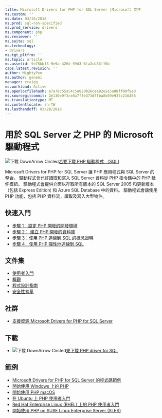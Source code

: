 ```yaml
---
title: Microsoft Drivers for PHP for SQL Server |Microsoft 文件
ms.custom: ''
ms.date: 03/26/2018
ms.prod: sql-non-specified
ms.prod_service: drivers
ms.component: php
ms.reviewer: ''
ms.suite: sql
ms.technology:
- drivers
ms.tgt_pltfrm: ''
ms.topic: article
ms.assetid: 9e78bbf3-9e9a-426d-99d3-6fa2cb33ff6b
caps.latest.revision: ''
author: MightyPen
ms.author: genemi
manager: craigg
ms.workload: Active
ms.openlocfilehash: a7a78c55a54c5e020b26cee82e2e5a08ff09f5e0
ms.sourcegitcommit: 2e130e9f3ce8a7ffe373d7fba8b09e937c216386
ms.translationtype: MT
ms.contentlocale: zh-TW
ms.lasthandoff: 03/28/2018
---
```

# <a name="microsoft-drivers-for-php-for-sql-server"></a>用於 SQL Server 之 PHP 的 Microsoft 驅動程式

![下載 DownArrow Circled](../../ssdt/media/download.png)[若要下載 PHP 驅動程式 （SQL)](../sql-connection-libraries.md#anchor-20-drivers-relational-access)

Microsoft Drivers for PHP for SQL Server 讓 PHP 應用程式與 SQL Server 的整合。 驅動程式會允許讀取和寫入 SQL Server 資料從 PHP 指令碼中的 PHP 延伸模組。 驅動程式會提供介面以存取所有版本的 SQL Server 2005 和更新版本 （包括 Express Edition) 和 Azure SQL Database 中的資料。 驅動程式會讓使用 PHP 功能，包括 PHP 資料流，讀取及寫入大型物件。  
  
## <a name="getting-started"></a>快速入門  
* [步驟 1︰設定 PHP 開發的開發環境](step-1-configure-development-environment-for-php-development.md)  
* [步驟 2： 建立 PHP 開發的資料庫](step-2-create-a-sql-database-for-php-development.md)  
* [步驟 3︰使用 PHP 連線到 SQL 的概念證明](step-3-proof-of-concept-connecting-to-sql-using-php.md)  
* [步驟 4︰使用 PHP 彈性地連線到 SQL](step-4-connect-resiliently-to-sql-with-php.md)  
  
## <a name="documentation"></a>文件集  
* [使用者入門](getting-started-with-the-php-sql-driver.md)
* [概觀](overview-of-the-php-sql-driver.md)
* [程式設計指南](programming-guide-for-php-sql-driver.md) 
* [安全性考量](security-considerations-for-php-sql-driver.md)
  
## <a name="community"></a>社群  
* [支援資源 Microsoft Drivers for PHP for SQL Server](support-resources-for-the-php-sql-driver.md)
  
## <a name="download"></a>下載  
* ![下載 DownArrow Circled](../../ssdt/media/download.png)[來下載 PHP driver for SQL](../sql-connection-libraries.md#anchor-20-drivers-relational-access)
  
## <a name="samples"></a>範例  
* [Microsoft Drivers for PHP for SQL Server 的程式碼範例](code-samples-for-php-sql-driver.md)
* [開始使用 Windows 上的 PHP](https://www.microsoft.com/sql-server/developer-get-started/php/windows/)
* [開始使用 PHP macOS](https://www.microsoft.com/sql-server/developer-get-started/php/mac/)
* [在 Ubuntu 上 PHP 使用者入門](https://www.microsoft.com/sql-server/developer-get-started/php/ubuntu/)
* [Red Hat Enterprise Linux (RHEL) 上的 PHP 使用者入門](https://www.microsoft.com/sql-server/developer-get-started/php/rhel/)
* [開始使用 PHP on SUSE Linux Enterprise Server (SLES)](https://www.microsoft.com/sql-server/developer-get-started/php/sles/)
